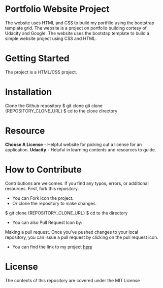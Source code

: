 # Portfolio Website Project

The website uses HTML and CSS to build my portfilio
using the bootstrap template grid. The website is a
project on portfolio building cortesy of Udacity and Google.
The website uses the bootstap template to build a simple
website project using CSS and HTML.


# Getting Started
The project is a HTML/CSS project.


# Installation
Clone the Github repository
$ git clone git clone {REPOSITORY_CLONE_URL}
$ cd to the clone directory

# Resource

**Choose A License** - Helpful website for picking out a license for an application.
**Udacity** - Helpful in learning contents and resources to guide.

# How to Contribute

Contributions are welcomes. If you find any typos, errors,
or additional resources. First, fork this repository.
- You can Fork Icon the project.
- Or clone the repository to make changes.

$ git clone {REPOSITORY_CLONE_URL}
$ cd to the directory

- You can also Pull Request Icon by:

Making a pull request. Once you've pushed changes to
your local repository, you can issue a pull request
by clicking on the pull request icon.

* You can find the link to my project [here](https://bit.ly/2B5M1oc)

# License

The contents of this repository are covered under the MIT License
